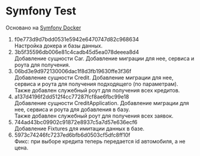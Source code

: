 # Symfony Test

Основано на [Symfony Docker](https://github.com/dunglas/symfony-docker)

1. f0e773d9d7bdd0531e5942e6470747d82c968634  
    Настройка докера и базы данных.
2. 3b5f35596db006e81c4cadb45d5ea078deeea8d4  
Добавление сущности Car. Добавление миграции для нее, сервиса и роута для получения.
3. 06bd3e9d972130006dac1f8d3fb19630ffe3f36f  
Добавление сущности Credit. Добавление миграции для нее, сервиса и роута для получения подходящего (по параметрам).  
Также добавлен служебный роут для получения всех кредитов.
4. a137d4196f2dd512f4cc77287fcf8ae6fbc99e18  
Добавление сущности CreditApplication. Добавление миграции для нее, сервиса и роута для добавления в базу.  
Также добавлен служебный роут для получения всех заявок.
5. 744ad43bc09902c91872e8937c5a7d57e636ecf6  
Добавление Fixtures для имитации данных в базе.
6. 5973c74246fc7237ed6bfb6d0503cf5dfc8ff10f  
Фикс: при выборе кредита теперь передается id автомобиля, а не цена.


